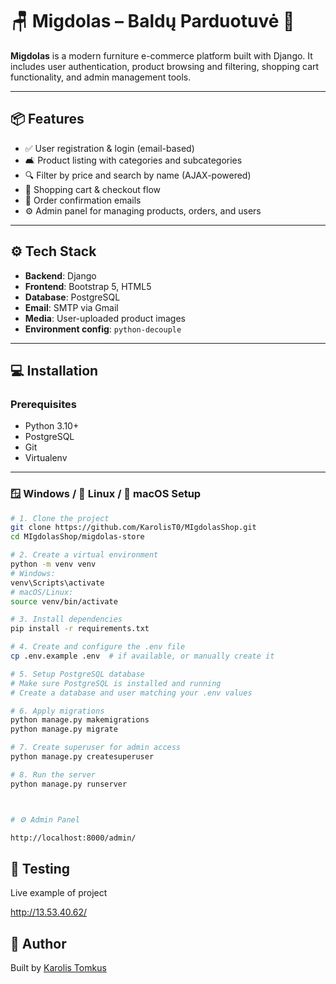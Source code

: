 # 🪑 Migdolas – Baldų Parduotuvė 🛒

**Migdolas** is a modern furniture e-commerce platform built with Django. It includes user authentication, product browsing and filtering, shopping cart functionality, and admin management tools.

---

## 📦 Features

- ✅ User registration & login (email-based)
- 🛋️ Product listing with categories and subcategories
- 🔍 Filter by price and search by name (AJAX-powered)
- 🛒 Shopping cart & checkout flow
- 📧 Order confirmation emails
- ⚙️ Admin panel for managing products, orders, and users

---

## ⚙️ Tech Stack

- **Backend**: Django
- **Frontend**: Bootstrap 5, HTML5
- **Database**: PostgreSQL
- **Email**: SMTP via Gmail
- **Media**: User-uploaded product images
- **Environment config**: `python-decouple`

---

## 💻 Installation

### Prerequisites

- Python 3.10+  
- PostgreSQL  
- Git  
- Virtualenv  

---

### 🪟 Windows / 🐧 Linux / 🍎 macOS Setup

```bash
# 1. Clone the project
git clone https://github.com/KarolisT0/MIgdolasShop.git
cd MIgdolasShop/migdolas-store

# 2. Create a virtual environment
python -m venv venv
# Windows:
venv\Scripts\activate
# macOS/Linux:
source venv/bin/activate

# 3. Install dependencies
pip install -r requirements.txt

# 4. Create and configure the .env file
cp .env.example .env  # if available, or manually create it

# 5. Setup PostgreSQL database
# Make sure PostgreSQL is installed and running
# Create a database and user matching your .env values

# 6. Apply migrations
python manage.py makemigrations
python manage.py migrate

# 7. Create superuser for admin access
python manage.py createsuperuser

# 8. Run the server
python manage.py runserver



# ⚙️ Admin Panel

http://localhost:8000/admin/

```



## 🧪 Testing

Live example of project

http://13.53.40.62/



## 🙋 Author


Built by [Karolis Tomkus](https://github.com/KarolisT0)
